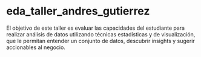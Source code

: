 # eda_taller_andres_gutierrez
El objetivo de este taller es evaluar las capacidades del estudiante para realizar análisis de datos utilizando técnicas estadísticas y de visualización, que le permitan entender un conjunto de datos, descubrir insights y sugerir accionables al negocio.
